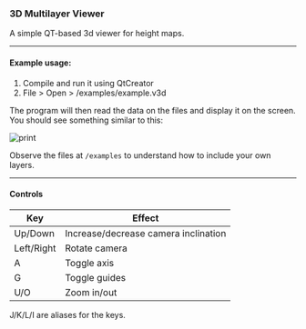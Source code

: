 ### 3D Multilayer Viewer

A simple QT-based 3d viewer for height maps.

---

#### Example usage:

1. Compile and run it using QtCreator
2. File > Open > /examples/example.v3d

The program will then read the data on the files and display it on the screen. You should see something similar to this:

![print](https://raw.github.com/viclib/3d_multilayer_viewer/master/example/example.png)

Observe the files at `/examples` to understand how to include your own layers.

---

#### Controls

Key | Effect
--- | ---
Up/Down | Increase/decrease camera inclination
Left/Right | Rotate camera
A | Toggle axis
G | Toggle guides
U/O | Zoom in/out

J/K/L/I are aliases for the keys.
